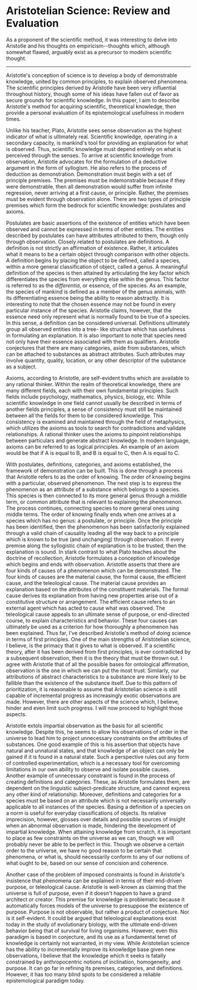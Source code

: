 # Aristotelian Science: Review and Evaluation

As a proponent of the scientific method, it was interesting to delve into Aristotle and his thoughts on empiricism--thoughts which, although somewhat flawed, arguably exist as a precursor to modern scientific thought.

----

Aristotle's conception of science is to develop a body of demonstrable knowledge, united by common principles, to explain observed phenomena. The scientific principles derived by Aristotle have been very influential throughout history, though some of his ideas have fallen out of favor as secure grounds for scientific knowledge. In this paper, I aim to describe Aristotle's method for acquiring scientific, theoretical knowledge, then provide a personal evaluation of its epistemological usefulness in modern times.

Unlike his teacher, Plato, Aristotle sees sense observation as the highest indicator of what is ultimately real. Scientific knowledge, operating in a secondary capacity, is mankind's tool for providing an explanation for what is observed. Thus, scientific knowledge must depend entirely on what is perceived through the senses. To arrive at scientific knowledge from observation, Aristotle advocates for the formulation of a deductive argument in the form of syllogism. He also refers to the process of deduction as demonstration. Demonstration must begin with a set of principle premises. The premises must be indemonstrable because if they were demonstrable, then all demonstration would suffer from infinite regression, never arriving at a first cause, or principle. Rather, the premises must be evident through observation alone. There are two types of principle premises which form the bedrock for scientific knowledge: postulates and axioms.

Postulates are basic assertions of the existence of entities which have been observed and cannot be expressed in terms of other entities. The entities described by postulates can have attributes attributed to them, though only through observation. Closely related to postulates are definitions. A definition is not strictly an affirmation of existence. Rather, it articulates what it means to be a certain object through comparison with other objects. A definition begins by placing the object to be defined, called a species, within a more general classification of object, called a genus. A meaningful definition of the species is then attained by articulating the key factor which differentiates the species from everything else within the genus. This factor is referred to as the *differentia*, or essence, of the species. As an example, the species of mankind is defined as a member of the genus animals, with its differentiating essence being the ability to reason abstractly. It is interesting to note that the chosen essence may not be found in every particular instance of the species. Aristotle claims, however, that the essence need only represent what is normally found to be true of a species. In this sense, a definition can be considered universal. Definitions ultimately group all observed entities into a tree- like structure which has usefulness in formulating an explanation. It is also important to note that species need not only have their essence associated with them as qualifiers. Aristotle conjectures that there are many categories, aside from substances, which can be attached to substances as abstract attributes. Such attributes may involve quantity, quality, location, or any other descriptor of the substance as a subject.

Axioms, according to Aristotle, are self-evident truths which are available to any rational thinker. Within the realm of theoretical knowledge, there are many different fields, each with their own fundamental principles. Such fields include psychology, mathematics, physics, biology, etc. While scientific knowledge in one field cannot usually be described in terms of another fields principles, a sense of consistency must still be maintained between all the fields for them to be considered knowledge. This consistency is examined and maintained through the field of metaphysics, which utilizes the axioms as tools to search for contradictions and validate relationships. A rational thinker uses the axioms to pinpoint relationships between particulars and generate abstract knowledge. In modern language, axioms can be referred to as logical principles. An example of an axiom would be that if A is equal to B, and B is equal to C, then A is equal to C.

With postulates, definitions, categories, and axioms established, the framework of demonstration can be built. This is done through a process that Aristotle refers to as the order of knowing. The order of knowing begins with a particular, observed phenomenon. The next step is to express the phenomenon as an attribute of a substance which belongs to a species. This species is then connected to its more general genus through a middle term, or common attribute that is relevant to explaining the phenomenon. The process continues, connecting species to more general ones using middle terms. The order of knowing finally ends when one arrives at a species which has no genus: a postulate, or principle. Once the principle has been identified, then the phenomenon has been satisfactorily explained through a valid chain of causality leading all the way back to a principle which is known to be true (and unchanging) through observation. If every premise along the syllogistic chain of explanation is to be trusted, then the explanation is sound. In stark contrast to what Plato teaches about the doctrine of recollection, Aristotle formulates a conception of knowledge which begins and ends with observation. Aristotle asserts that there are four kinds of causes of a phenomenon which can be demonstrated. The four kinds of causes are the material cause, the formal cause, the efficient cause, and the teleological cause. The material cause provides an explanation based on the attributes of the constituent materials. The formal cause derives its explanation from having new properties arise out of a constitutive structure or arrangement. The efficient cause refers to an external agent which has acted to cause what was observed. The teleological cause appeals to an ultimate sense of purpose, or end-directed course, to explain characteristics and behavior. These four causes can ultimately be used as a criterion for how thoroughly a phenomenon has been explained. Thus far, I've described Aristotle's method of doing science in terms of first principles. One of the main strengths of Aristotelian science, I believe, is the primacy that it gives to what is observed. If a scientific theory, after it has been derived from first principles, is ever contradicted by a subsequent observation, then it is the theory that must be thrown out. I agree with Aristotle that of all the possible bases for ontological affirmation, observation is the one in which we can put the most trust. Similarly, our attributions of abstract characteristics to a substance are more likely to be fallible than the existence of the substance itself. Due to this pattern of prioritization, it is reasonable to assume that Aristotelian science is still capable of incremental progress as increasingly exotic observations are made. However, there are other aspects of the science which, I believe, hinder and even limit such progress. I will now proceed to highlight those aspects.

Aristotle extols impartial observation as the basis for all scientific knowledge. Despite this, he seems to allow his observations of order in the universe to lead him to project unnecessary constraints on the attributes of substances. One good example of this is his assertion that objects have natural and unnatural states, and that knowledge of an object can only be gained if it is found in a natural state. Such a perspective rules out any form of controlled experimentation, which is a necessary tool for overcoming limitations in our own ability to observe and isolate possible causes. Another example of unnecessary constraint is found in the process of creating definitions and categories. These, as Aristotle formulates them, are dependent on the linguistic subject-predicate structure, and cannot express any other kind of relationship. Moreover, definitions and categories for a species must be based on an attribute which is not necessarily universally applicable to all instances of the species. Basing a definition of a species on a norm is useful for everyday classifications of objects. Its relative imprecision, however, glosses over details and possible sources of insight when an abnormal observation is made, hindering the development of impartial knowledge. When attaining knowledge from scratch, it is important to place as few constraints on the universe as we can, though we will probably never be able to be perfect in this. Though we observe a certain order to the universe, we have no good reason to be certain that phenomena, or what is, should necessarily conform to any of our notions of what ought to be, based on our sense of concision and coherence.

Another case of the problem of imposed constraints is found in Aristotle's insistence that phenomena can be explained in terms of their end-driven purpose, or teleological cause. Aristotle is well-known as claiming that the universe is full of purpose, even if it doesn't happen to have a grand architect or creator. This premise for knowledge is problematic because it automatically forces models of the universe to presuppose the existence of purpose. Purpose is not observable, but rather a product of conjecture. Nor is it self-evident. It could be argued that teleological explanations exist today in the study of evolutionary biology, with the ultimate end-driven behavior being that of survival for living organisms. However, even this paradigm is based in conjecture, and its use as a fundamental tenet of knowledge is certainly not warranted, in my view. While Aristotelian science has the ability to incrementally improve its knowledge base given new observations, I believe that the knowledge which it seeks is fatally constrained by anthropocentric notions of inclination, homogeneity, and purpose. It can go far in refining its premises, categories, and definitions. However, it has too many blind spots to be considered a reliable epistemological paradigm today.
